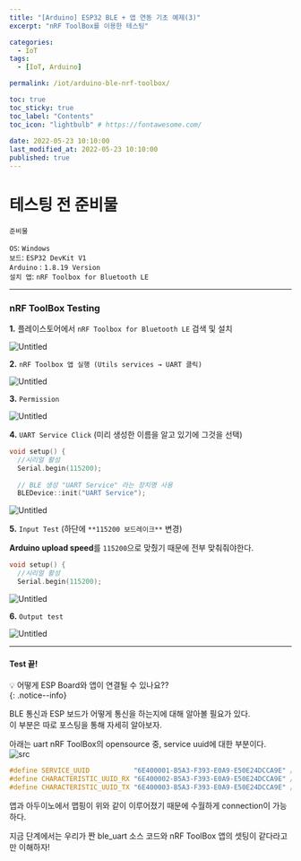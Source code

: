 ```yaml
---
title: "[Arduino] ESP32 BLE + 앱 연동 기초 예제(3)"
excerpt: "nRF ToolBox를 이용한 테스팅"

categories:
  - IoT
tags:
  - [IoT, Arduino]

permalink: /iot/arduino-ble-nrf-toolbox/

toc: true
toc_sticky: true
toc_label: "Contents"
toc_icon: "lightbulb" # https://fontawesome.com/
 
date: 2022-05-23 10:10:00
last_modified_at: 2022-05-23 10:10:00
published: true
---
```


# 테스팅 전 준비물

`준비물`  

`OS`: `Windows`  
`보드`: `ESP32 DevKit V1`  
`Arduino` : `1.8.19 Version`  
`설치 앱`: `nRF Toolbox for Bluetooth LE`  

---  

### nRF ToolBox Testing  

**1.** 플레이스토어에서 `nRF Toolbox for Bluetooth LE` 검색 및 설치  

![Untitled](/assets/images/post_img/arduino-ble-nrf-toolbox/Untitled.png)  

**2.** `nRF Toolbox 앱 실행 (Utils services → UART 클릭)`  

![Untitled](/assets/images/post_img/arduino-ble-nrf-toolbox/Untitled1.png)  

**3.** `Permission`  
    
![Untitled](/assets/images/post_img/arduino-ble-nrf-toolbox/Untitled2.png)  

**4.** `UART Service Click` (미리 생성한 이름을 알고 있기에 그것을 선택)  

```cpp
void setup() {
  //시리얼 활성
  Serial.begin(115200);
    
  // BLE 생성 "UART Service" 라는 장치명 사용
  BLEDevice::init("UART Service");
```

![Untitled](/assets/images/post_img/arduino-ble-nrf-toolbox/Untitled3.png)  

**5.** `Input Test` (하단에 `**115200 보드레이크**` 변경)  

**Arduino upload speed**를 `115200`으로 맞췄기 때문에 전부 맞춰줘야한다.  
    
```cpp
void setup() {
  //시리얼 활성
  Serial.begin(115200);
```
![Untitled](/assets/images/post_img/arduino-ble-nrf-toolbox/Untitled4.png)  

**6.** `Output test`  

![Untitled](/assets/images/post_img/arduino-ble-nrf-toolbox/Untitled5.png)  

---

#### Test 끝!  

💡 어떻게 ESP Board와 앱이 연결될 수 있나요??  
{: .notice--info}   

BLE 통신과 ESP 보드가 어떻게 통신을 하는지에 대해 알아볼 필요가 있다.  
이 부분은 따로 포스팅을 통해 자세히 알아보자.  

아래는 uart nRF ToolBox의 opensource 중, service uuid에 대한 부분이다.  
![src](/assets/images/post_img/arduino-ble-nrf-toolbox/uuid.JPG)  

```cpp
#define SERVICE_UUID           "6E400001-B5A3-F393-E0A9-E50E24DCCA9E" // 서비스 UUID
#define CHARACTERISTIC_UUID_RX "6E400002-B5A3-F393-E0A9-E50E24DCCA9E" // ESP32가 데이터를 입력 받는 캐릭터리스틱 UUID (Rx)
#define CHARACTERISTIC_UUID_TX "6E400003-B5A3-F393-E0A9-E50E24DCCA9E" // ESP32에서 외부로 데이터 보낼 캐릭터리스틱 UUID (Tx)
```  

앱과 아두이노에서 맵핑이 위와 같이 이루어졌기 때문에 수월하게 connection이 가능하다.  

지금 단계에서는 우리가 짠 ble_uart 소스 코드와 nRF ToolBox 앱의 셋팅이 같다라고만 이해하자!